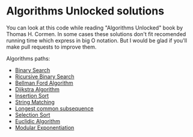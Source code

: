 # Algorithms Unlocked solutions

You can look at this code while reading "Algorithms Unlocked" book by Thomas H. Cormen.
In some cases these solutions don't fit recomended running time which express in big O notation. But I would be glad if you'll make pull requests to improve them.

Algorithms paths:

-   [Binary Search](https://github.com/hostile-d/algorithms-unlocked/blob/master/Solutions/py/binary-search.py)
-   [Ricursive Binary Search](https://github.com/hostile-d/algorithms-unlocked/blob/master/Solutions/py/recursive-binary-search.py)
-   [Bellman Ford Algorithm](https://github.com/hostile-d/algorithms-unlocked/blob/master/Solutions/js/bellman-ford.js)
-   [Dijkstra Algorithm](https://github.com/hostile-d/algorithms-unlocked/blob/master/Solutions/js/dijkstra.js)
-   [Insertion Sort](https://github.com/hostile-d/algorithms-unlocked/blob/master/Solutions/js/insertion-sort.js)
-   [String Matching](https://github.com/hostile-d/algorithms-unlocked/blob/master/Solutions/js/fa-string-matcher.js)
-   [Longest common subsequence](https://github.com/hostile-d/algorithms-unlocked/blob/master/Solutions/js/longest-common-subsequence.js)
-   [Selection Sort](https://github.com/hostile-d/algorithms-unlocked/blob/master/Solutions/js/selection-sort.js)
-   [Euclidic Algorithm](https://github.com/hostile-d/algorithms-unlocked/blob/master/Solutions/cs/AlgorithmsUnlocked/AlgorithmsUnlocked/Program.cs)
-   [Modular Exponentiation](https://github.com/hostile-d/algorithms-unlocked/blob/master/Solutions/cs/AlgorithmsUnlocked/AlgorithmsUnlocked/Program.cs)

